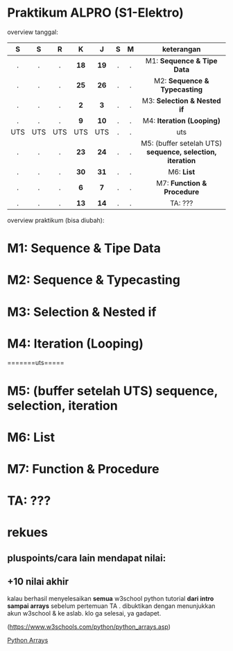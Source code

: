 # Praktikum ALPRO (S1-Elektro)

overview tanggal:

| S | S | R | K | J | S | M | keterangan
|:---:|:---:|:---:|:---:|:---:|:---:|:---:|:---:|
| . | . | . | **18** | **19**| . | . | M1: **Sequence & Tipe Data**  |
| . | . | . | **25**| **26**| . | . |M2: **Sequence & Typecasting** |
| . | . | . | **2**| **3**| . | . | M3: **Selection & Nested if** |
| . | . | . | **9**| **10**| . | . | M4: **Iteration (Looping)**|
| UTS | UTS | UTS | UTS| UTS| . | . | uts |
| . | . | . | **23**| **24**| . | . |M5: (buffer setelah UTS) **sequence, selection, iteration**|
| . | . | . | **30**| **31**| . | . | M6: **List**|
| . | . | . | **6**| **7**| . | . | M7: **Function & Procedure**|
| . | . | . | **13**| **14**| . | . | TA: ??? |




overview praktikum (bisa diubah):


# M1: **Sequence & Tipe Data** 


# M2: **Sequence & Typecasting**

# M3: **Selection & Nested if**

# M4: **Iteration (Looping)**

=======uts=====

# M5: (buffer setelah UTS) **sequence, selection, iteration**

# M6: **List**

# M7: **Function & Procedure**

# TA: ???



# rekues 

## pluspoints/cara lain mendapat nilai:



## +10 nilai akhir

kalau berhasil menyelesaikan **semua** w3school python tutorial **dari intro sampai arrays**  sebelum pertemuan TA . dibuktikan dengan menunjukkan akun w3school & ke aslab. klo ga selesai, ya gadapet.

(https://www.w3schools.com/python/python_arrays.asp)

[Python Arrays](https://www.w3schools.com/python/python_arrays.asp) 








